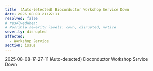 ```yaml
---
title: (Auto-detected) Bioconductor Workshop Service Down
date: 2025-08-08 21:27:11
resolved: false
# resolvedWhen: 
# Possible severity levels: down, disrupted, notice
severity: disrupted
affected:
  - Workshop Service
section: issue
---
```


2025-08-08-17-27-11 (Auto-detected) Bioconductor Workshop Service Down

